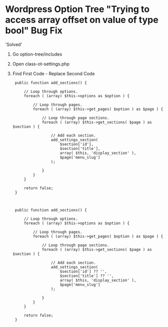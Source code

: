 # Wordpress Option Tree "Trying to access array offset on value of type bool" Bug Fix

'Solved'

1. Go option-tree/includes
2. Open class-ot-settings.php
3. Find First Code - Replace Second Code

		public function add_sections() {

			// Loop through options.
			foreach ( (array) $this->options as $option ) {

				// Loop through pages.
				foreach ( (array) $this->get_pages( $option ) as $page ) {

					// Loop through page sections.
					foreach ( (array) $this->get_sections( $page ) as $section ) {

						// Add each section.
						add_settings_section(
							$section['id'],
							$section['title'],
							array( $this, 'display_section' ),
							$page['menu_slug']
						);

					}
				}
			}

			return false;
		}



		public function add_sections() {

			// Loop through options.
			foreach ( (array) $this->options as $option ) {

				// Loop through pages.
				foreach ( (array) $this->get_pages( $option ) as $page ) {

					// Loop through page sections.
					foreach ( (array) $this->get_sections( $page ) as $section ) {

						// Add each section.
						add_settings_section(
							$section['id'] ?? '',
							$section['title'] ?? '',
							array( $this, 'display_section' ),
							$page['menu_slug']
						);

					}
				}
			}

			return false;
		}
